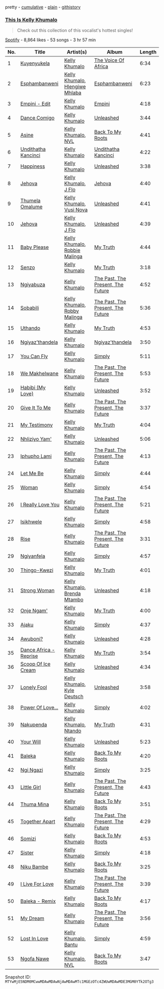 pretty - [cumulative](/playlists/cumulative/37i9dQZF1DX3VxoFMom3BD.md) - [plain](/playlists/plain/37i9dQZF1DX3VxoFMom3BD) - [githistory](https://github.githistory.xyz/mackorone/spotify-playlist-archive/blob/main/playlists/plain/37i9dQZF1DX3VxoFMom3BD)

### [This Is Kelly Khumalo](https://open.spotify.com/playlist/37i9dQZF1DX3VxoFMom3BD)

> Check out this collection of this vocalist's hottest singles!

[Spotify](https://open.spotify.com/user/spotify) - 8,864 likes - 53 songs - 3 hr 57 min

| No. | Title | Artist(s) | Album | Length |
|---|---|---|---|---|
| 1 | [Kuyenyukela](https://open.spotify.com/track/6w2CGQKBkYFw4468fwxU2l) | [Kelly Khumalo](https://open.spotify.com/artist/2MhYuOM0iHfOwQ0HeLa0no) | [The Voice Of Africa](https://open.spotify.com/album/37GIY7TkWI63fiFlhR9zCo) | 6:34 |
| 2 | [Esphambanweni](https://open.spotify.com/track/77DmEnGFpPvTDq6XHV2p3E) | [Kelly Khumalo](https://open.spotify.com/artist/2MhYuOM0iHfOwQ0HeLa0no), [Hlengiwe Mhlaba](https://open.spotify.com/artist/2TO6SX9weMc5ZT6FdJdpJI) | [Esphambanweni](https://open.spotify.com/album/5Giv7dJdtqayyyhAxTtEVC) | 6:23 |
| 3 | [Empini \- Edit](https://open.spotify.com/track/4sZgCbDhoHocPQhfmLPq0v) | [Kelly Khumalo](https://open.spotify.com/artist/2MhYuOM0iHfOwQ0HeLa0no) | [Empini](https://open.spotify.com/album/1y0HOBgUhlZBDKULhePANq) | 4:18 |
| 4 | [Dance Comigo](https://open.spotify.com/track/0jqjeIdtU7K0bQ7UMHYEMH) | [Kelly Khumalo](https://open.spotify.com/artist/2MhYuOM0iHfOwQ0HeLa0no) | [Unleashed](https://open.spotify.com/album/4IHeV2b0X54rusuCOO9RoT) | 3:44 |
| 5 | [Asine](https://open.spotify.com/track/4cjk95DiMb2Ypg2ucp6p0v) | [Kelly Khumalo](https://open.spotify.com/artist/2MhYuOM0iHfOwQ0HeLa0no), [NVL](https://open.spotify.com/artist/4PI7ZwQq0aLX9Lqrc80ZbB) | [Back To My Roots](https://open.spotify.com/album/67dD1TK5u8nbBQGud258SR) | 4:41 |
| 6 | [Undithatha Kancinci](https://open.spotify.com/track/0NJ2cpNIY8OLID2f3FFoBK) | [Kelly Khumalo](https://open.spotify.com/artist/2MhYuOM0iHfOwQ0HeLa0no) | [Undithatha Kancinci](https://open.spotify.com/album/5YWWI57wx3AvNfobYeMTG9) | 4:22 |
| 7 | [Happiness](https://open.spotify.com/track/6HJ0jngc95We0V5X7nXdnt) | [Kelly Khumalo](https://open.spotify.com/artist/2MhYuOM0iHfOwQ0HeLa0no) | [Unleashed](https://open.spotify.com/album/4IHeV2b0X54rusuCOO9RoT) | 3:38 |
| 8 | [Jehova](https://open.spotify.com/track/7AVcFuCQDmUk1PC3EJIQgH) | [Kelly Khumalo](https://open.spotify.com/artist/2MhYuOM0iHfOwQ0HeLa0no), [J Flo](https://open.spotify.com/artist/2sYNLXNO25ueHq7EsD9ulx) | [Jehova](https://open.spotify.com/album/4CldibF8eKHGDlRAQhiD2R) | 4:40 |
| 9 | [Thumela Omalume](https://open.spotify.com/track/0H8NrhXzcjgmvVYvwmSuK7) | [Kelly Khumalo](https://open.spotify.com/artist/2MhYuOM0iHfOwQ0HeLa0no), [Vusi Nova](https://open.spotify.com/artist/0EdZov8Gv5SHN4IVF3b4m8) | [Unleashed](https://open.spotify.com/album/4IHeV2b0X54rusuCOO9RoT) | 4:41 |
| 10 | [Jehova](https://open.spotify.com/track/08yPLTvE6Aa9WnIlTCkKxp) | [Kelly Khumalo](https://open.spotify.com/artist/2MhYuOM0iHfOwQ0HeLa0no), [J Flo](https://open.spotify.com/artist/2sYNLXNO25ueHq7EsD9ulx) | [Unleashed](https://open.spotify.com/album/4IHeV2b0X54rusuCOO9RoT) | 4:39 |
| 11 | [Baby Please](https://open.spotify.com/track/47dCbfshKYkbw40Wb49VKO) | [Kelly Khumalo](https://open.spotify.com/artist/2MhYuOM0iHfOwQ0HeLa0no), [Robbie Malinga](https://open.spotify.com/artist/1nuPAZ36vprvyuAAGBC9UD) | [My Truth](https://open.spotify.com/album/4Q3VwhKvE2slDyveEFIiNr) | 4:44 |
| 12 | [Senzo](https://open.spotify.com/track/6lH9O95XL4JMgQXHjI25mO) | [Kelly Khumalo](https://open.spotify.com/artist/2MhYuOM0iHfOwQ0HeLa0no) | [My Truth](https://open.spotify.com/album/4Q3VwhKvE2slDyveEFIiNr) | 3:18 |
| 13 | [Ngiyabuza](https://open.spotify.com/track/2f8kJL3aD8DIEffNpMNtCl) | [Kelly Khumalo](https://open.spotify.com/artist/2MhYuOM0iHfOwQ0HeLa0no) | [The Past, The Present, The Future](https://open.spotify.com/album/1KejldGt7PGVawPXfM8KVV) | 4:52 |
| 14 | [Sobabili](https://open.spotify.com/track/2LpWr4DgEfcdwyc9Q6w8r1) | [Kelly Khumalo](https://open.spotify.com/artist/2MhYuOM0iHfOwQ0HeLa0no), [Robby Malinga](https://open.spotify.com/artist/1Oo3xUaUuCFCzAqoE4EtT4) | [The Past, The Present, The Future](https://open.spotify.com/album/1KejldGt7PGVawPXfM8KVV) | 5:36 |
| 15 | [Uthando](https://open.spotify.com/track/3OyvAMicjWUFfIuYhoGluD) | [Kelly Khumalo](https://open.spotify.com/artist/2MhYuOM0iHfOwQ0HeLa0no) | [My Truth](https://open.spotify.com/album/4Q3VwhKvE2slDyveEFIiNr) | 4:53 |
| 16 | [Ngiyaz'thandela](https://open.spotify.com/track/6MwrdRuLan4tsA1geTiIcr) | [Kelly Khumalo](https://open.spotify.com/artist/2MhYuOM0iHfOwQ0HeLa0no) | [Ngiyaz'thandela](https://open.spotify.com/album/5OQggoeOEjbSWGvLxMc7nb) | 3:50 |
| 17 | [You Can Fly](https://open.spotify.com/track/5Kv737opEfw7kqkaNK14iO) | [Kelly Khumalo](https://open.spotify.com/artist/2MhYuOM0iHfOwQ0HeLa0no) | [Simply](https://open.spotify.com/album/0r32Pel0IVYht42uofkjOV) | 5:11 |
| 18 | [We Makhelwane](https://open.spotify.com/track/61qVmucJURIXnmzUh1Ym6V) | [Kelly Khumalo](https://open.spotify.com/artist/2MhYuOM0iHfOwQ0HeLa0no) | [The Past, The Present, The Future](https://open.spotify.com/album/1KejldGt7PGVawPXfM8KVV) | 5:53 |
| 19 | [Habibi \(My Love\)](https://open.spotify.com/track/7y6iZ69pR6DNkFCr5v2ww7) | [Kelly Khumalo](https://open.spotify.com/artist/2MhYuOM0iHfOwQ0HeLa0no) | [Unleashed](https://open.spotify.com/album/4IHeV2b0X54rusuCOO9RoT) | 3:52 |
| 20 | [Give It To Me](https://open.spotify.com/track/6vFrU2GSaR1Y20z4Eotczx) | [Kelly Khumalo](https://open.spotify.com/artist/2MhYuOM0iHfOwQ0HeLa0no) | [The Past, The Present, The Future](https://open.spotify.com/album/1KejldGt7PGVawPXfM8KVV) | 3:37 |
| 21 | [My Testimony](https://open.spotify.com/track/4RQst4Re88iCXHS0xoEEVI) | [Kelly Khumalo](https://open.spotify.com/artist/2MhYuOM0iHfOwQ0HeLa0no) | [My Truth](https://open.spotify.com/album/4Q3VwhKvE2slDyveEFIiNr) | 4:04 |
| 22 | [Nhliziyo Yam'](https://open.spotify.com/track/0nWyeKtifWFqlg1yuROSRV) | [Kelly Khumalo](https://open.spotify.com/artist/2MhYuOM0iHfOwQ0HeLa0no) | [Unleashed](https://open.spotify.com/album/4IHeV2b0X54rusuCOO9RoT) | 5:06 |
| 23 | [Iphupho Lami](https://open.spotify.com/track/6BcIyUF8Y28OJYgQGhzHD4) | [Kelly Khumalo](https://open.spotify.com/artist/2MhYuOM0iHfOwQ0HeLa0no) | [The Past, The Present, The Future](https://open.spotify.com/album/1KejldGt7PGVawPXfM8KVV) | 4:13 |
| 24 | [Let Me Be](https://open.spotify.com/track/7AudANbjdms7mqoTzVOa1h) | [Kelly Khumalo](https://open.spotify.com/artist/2MhYuOM0iHfOwQ0HeLa0no) | [Simply](https://open.spotify.com/album/0r32Pel0IVYht42uofkjOV) | 4:44 |
| 25 | [Woman](https://open.spotify.com/track/35C0HWJ20M9oemIeGzHlHo) | [Kelly Khumalo](https://open.spotify.com/artist/2MhYuOM0iHfOwQ0HeLa0no) | [Simply](https://open.spotify.com/album/0r32Pel0IVYht42uofkjOV) | 4:54 |
| 26 | [I Really Love You](https://open.spotify.com/track/2ZTZuVGC1QvC2Kwnjd9RNC) | [Kelly Khumalo](https://open.spotify.com/artist/2MhYuOM0iHfOwQ0HeLa0no) | [The Past, The Present, The Future](https://open.spotify.com/album/1KejldGt7PGVawPXfM8KVV) | 5:21 |
| 27 | [Isikhwele](https://open.spotify.com/track/08WHcGCjsOB3rqifvarVi1) | [Kelly Khumalo](https://open.spotify.com/artist/2MhYuOM0iHfOwQ0HeLa0no) | [Simply](https://open.spotify.com/album/0r32Pel0IVYht42uofkjOV) | 4:58 |
| 28 | [Rise](https://open.spotify.com/track/6eM0esscBgq6EkEmUQrt5T) | [Kelly Khumalo](https://open.spotify.com/artist/2MhYuOM0iHfOwQ0HeLa0no) | [The Past, The Present, The Future](https://open.spotify.com/album/1KejldGt7PGVawPXfM8KVV) | 3:31 |
| 29 | [Ngiyanfela](https://open.spotify.com/track/02DR4oAq21h76Up15DSA7b) | [Kelly Khumalo](https://open.spotify.com/artist/2MhYuOM0iHfOwQ0HeLa0no) | [Simply](https://open.spotify.com/album/0r32Pel0IVYht42uofkjOV) | 4:57 |
| 30 | [Thingo\-Kwezi](https://open.spotify.com/track/7y1DDY7vAq6UxmFlofnVUN) | [Kelly Khumalo](https://open.spotify.com/artist/2MhYuOM0iHfOwQ0HeLa0no) | [My Truth](https://open.spotify.com/album/4Q3VwhKvE2slDyveEFIiNr) | 4:01 |
| 31 | [Strong Woman](https://open.spotify.com/track/22eCtPOEItJh2ZzcJNDoXX) | [Kelly Khumalo](https://open.spotify.com/artist/2MhYuOM0iHfOwQ0HeLa0no), [Brenda Mtambo](https://open.spotify.com/artist/1xq3iidMUB1FTy5c7WcfyC) | [Unleashed](https://open.spotify.com/album/4IHeV2b0X54rusuCOO9RoT) | 4:18 |
| 32 | [Onje Ngam'](https://open.spotify.com/track/0ffNv6jfKf0suNnSwcix0n) | [Kelly Khumalo](https://open.spotify.com/artist/2MhYuOM0iHfOwQ0HeLa0no) | [My Truth](https://open.spotify.com/album/4Q3VwhKvE2slDyveEFIiNr) | 4:00 |
| 33 | [Ajaku](https://open.spotify.com/track/1CDae4vivxejpdeP8Q3xiZ) | [Kelly Khumalo](https://open.spotify.com/artist/2MhYuOM0iHfOwQ0HeLa0no) | [Simply](https://open.spotify.com/album/0r32Pel0IVYht42uofkjOV) | 4:37 |
| 34 | [Awuboni?](https://open.spotify.com/track/6zLiPIgmtvJcvpt43vKPfh) | [Kelly Khumalo](https://open.spotify.com/artist/2MhYuOM0iHfOwQ0HeLa0no) | [Unleashed](https://open.spotify.com/album/4IHeV2b0X54rusuCOO9RoT) | 4:28 |
| 35 | [Dance Africa \- Reprise](https://open.spotify.com/track/2H5LI491FVDw2pMjyHSanw) | [Kelly Khumalo](https://open.spotify.com/artist/2MhYuOM0iHfOwQ0HeLa0no) | [My Truth](https://open.spotify.com/album/4Q3VwhKvE2slDyveEFIiNr) | 3:54 |
| 36 | [Scoop Of Ice Cream](https://open.spotify.com/track/6Bod0YxSpYfPWvmNDzg4Pp) | [Kelly Khumalo](https://open.spotify.com/artist/2MhYuOM0iHfOwQ0HeLa0no) | [Unleashed](https://open.spotify.com/album/4IHeV2b0X54rusuCOO9RoT) | 4:34 |
| 37 | [Lonely Fool](https://open.spotify.com/track/6XU246M8clNlKHAOQANghT) | [Kelly Khumalo](https://open.spotify.com/artist/2MhYuOM0iHfOwQ0HeLa0no), [Kyle Deutsch](https://open.spotify.com/artist/5TlcIPcqqUiWfHmGOOAGOL) | [Unleashed](https://open.spotify.com/album/4IHeV2b0X54rusuCOO9RoT) | 3:58 |
| 38 | [Power Of Love...](https://open.spotify.com/track/4kUwBktiXqPseRC0rTC98i) | [Kelly Khumalo](https://open.spotify.com/artist/2MhYuOM0iHfOwQ0HeLa0no) | [Simply](https://open.spotify.com/album/0r32Pel0IVYht42uofkjOV) | 4:02 |
| 39 | [Nakupenda](https://open.spotify.com/track/4InBPFRgQZjVb55VJYPlkl) | [Kelly Khumalo](https://open.spotify.com/artist/2MhYuOM0iHfOwQ0HeLa0no), [Ntando](https://open.spotify.com/artist/6v6q57yf0OvwwGoJukohPU) | [My Truth](https://open.spotify.com/album/4Q3VwhKvE2slDyveEFIiNr) | 4:31 |
| 40 | [Your Will](https://open.spotify.com/track/73LXjgrTrFQC4CgwrxBrvU) | [Kelly Khumalo](https://open.spotify.com/artist/2MhYuOM0iHfOwQ0HeLa0no) | [Unleashed](https://open.spotify.com/album/4IHeV2b0X54rusuCOO9RoT) | 5:23 |
| 41 | [Baleka](https://open.spotify.com/track/5kRZ6vtFF42LOR5iTnVgBf) | [Kelly Khumalo](https://open.spotify.com/artist/2MhYuOM0iHfOwQ0HeLa0no) | [Back To My Roots](https://open.spotify.com/album/67dD1TK5u8nbBQGud258SR) | 4:20 |
| 42 | [Ngi Ngazi](https://open.spotify.com/track/0VeOpcmNrfMrGkLlR0DAW8) | [Kelly Khumalo](https://open.spotify.com/artist/2MhYuOM0iHfOwQ0HeLa0no) | [Simply](https://open.spotify.com/album/0r32Pel0IVYht42uofkjOV) | 3:25 |
| 43 | [Little Girl](https://open.spotify.com/track/01DNLZ0qk6nbBRrQD0tNgO) | [Kelly Khumalo](https://open.spotify.com/artist/2MhYuOM0iHfOwQ0HeLa0no) | [The Past, The Present, The Future](https://open.spotify.com/album/1KejldGt7PGVawPXfM8KVV) | 4:43 |
| 44 | [Thuma Mina](https://open.spotify.com/track/3afB69tdCplScbxXSahJz6) | [Kelly Khumalo](https://open.spotify.com/artist/2MhYuOM0iHfOwQ0HeLa0no) | [Back To My Roots](https://open.spotify.com/album/67dD1TK5u8nbBQGud258SR) | 3:51 |
| 45 | [Together Apart](https://open.spotify.com/track/1m2SVSBxrivHm68uj4tpVk) | [Kelly Khumalo](https://open.spotify.com/artist/2MhYuOM0iHfOwQ0HeLa0no) | [The Past, The Present, The Future](https://open.spotify.com/album/1KejldGt7PGVawPXfM8KVV) | 4:29 |
| 46 | [Somizi](https://open.spotify.com/track/2mKZpIvQniYqce5EnpSLNs) | [Kelly Khumalo](https://open.spotify.com/artist/2MhYuOM0iHfOwQ0HeLa0no) | [Back To My Roots](https://open.spotify.com/album/67dD1TK5u8nbBQGud258SR) | 4:53 |
| 47 | [Sister](https://open.spotify.com/track/4SnnaWIuahO7LoEu7OfS67) | [Kelly Khumalo](https://open.spotify.com/artist/2MhYuOM0iHfOwQ0HeLa0no) | [Simply](https://open.spotify.com/album/0r32Pel0IVYht42uofkjOV) | 4:18 |
| 48 | [Niku Bambe](https://open.spotify.com/track/3XZZUNsWtORLiameJF319v) | [Kelly Khumalo](https://open.spotify.com/artist/2MhYuOM0iHfOwQ0HeLa0no) | [Back To My Roots](https://open.spotify.com/album/67dD1TK5u8nbBQGud258SR) | 3:25 |
| 49 | [I Live For Love](https://open.spotify.com/track/5z731yBq2RLT9BmNlM22BQ) | [Kelly Khumalo](https://open.spotify.com/artist/2MhYuOM0iHfOwQ0HeLa0no) | [The Past, The Present, The Future](https://open.spotify.com/album/1KejldGt7PGVawPXfM8KVV) | 3:39 |
| 50 | [Baleka \- Remix](https://open.spotify.com/track/5526K8yroF0AMEIjU9ZDm3) | [Kelly Khumalo](https://open.spotify.com/artist/2MhYuOM0iHfOwQ0HeLa0no) | [Back To My Roots](https://open.spotify.com/album/67dD1TK5u8nbBQGud258SR) | 4:17 |
| 51 | [My Dream](https://open.spotify.com/track/5WVlbsL5CJVtahMOn73dcM) | [Kelly Khumalo](https://open.spotify.com/artist/2MhYuOM0iHfOwQ0HeLa0no) | [The Past, The Present, The Future](https://open.spotify.com/album/1KejldGt7PGVawPXfM8KVV) | 3:56 |
| 52 | [Lost In Love](https://open.spotify.com/track/0XCGvwLlJRcezMkOpM9n1y) | [Kelly Khumalo](https://open.spotify.com/artist/2MhYuOM0iHfOwQ0HeLa0no), [Bantu](https://open.spotify.com/artist/6tT7oKl1yrnp4h7VyP426W) | [Simply](https://open.spotify.com/album/0r32Pel0IVYht42uofkjOV) | 4:59 |
| 53 | [Ngofa Nawe](https://open.spotify.com/track/79q7qUbVIfpn8J5llwaXLB) | [Kelly Khumalo](https://open.spotify.com/artist/2MhYuOM0iHfOwQ0HeLa0no), [NVL](https://open.spotify.com/artist/4PI7ZwQq0aLX9Lqrc80ZbB) | [Back To My Roots](https://open.spotify.com/album/67dD1TK5u8nbBQGud258SR) | 3:47 |

Snapshot ID: `MTYwMjE5NDM0MCwwMDAwMDAwNjAwMDAwMTc1MGEzOTc4ZWUwMDAwMDE3MGM0YTk2OTg3`